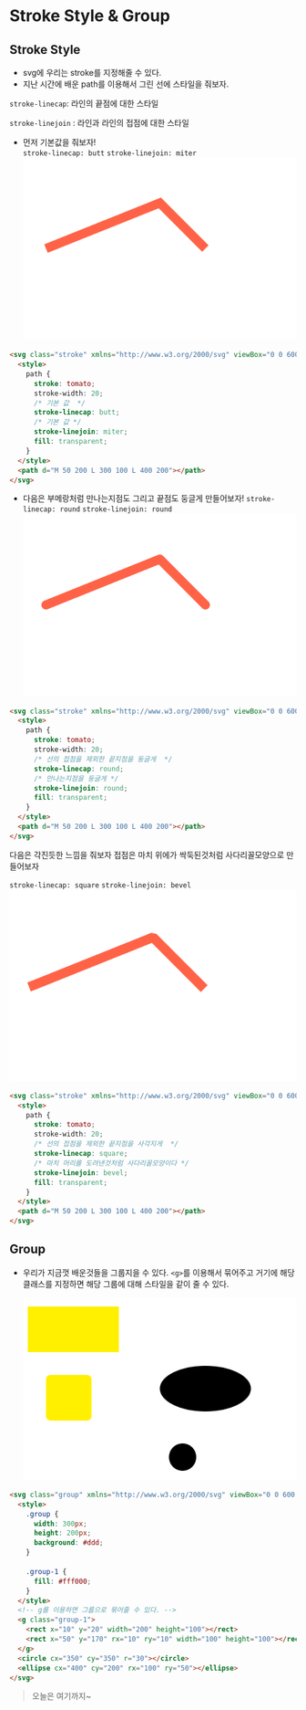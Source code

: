 # Stroke Style & Group

## Stroke Style

- svg에 우리는 stroke를 지정해줄 수 있다.
- 지난 시간에 배운 path를 이용해서 그린 선에 스타일을 줘보자.

`stroke-linecap`: 라인의 끝점에 대한 스타일

`stroke-linejoin` : 라인과 라인의 접점에 대한 스타일

- 먼저 기본값을 줘보자! <br />
  `stroke-linecap: butt`
  `stroke-linejoin: miter`
  ![123](stroke1.svg)

```html
<svg class="stroke" xmlns="http://www.w3.org/2000/svg" viewBox="0 0 600 400" width="300" height="200" style="background-color: #ddd">
  <style>
    path {
      stroke: tomato;
      stroke-width: 20;
      /* 기본 값  */
      stroke-linecap: butt;
      /* 기본 값 */
      stroke-linejoin: miter;
      fill: transparent;
    }
  </style>
  <path d="M 50 200 L 300 100 L 400 200"></path>
</svg>
```

- 다음은 부메랑처럼 만나는지점도 그리고 끝점도 둥글게 만들어보자!
  `stroke-linecap: round`
  `stroke-linejoin: round`
  ![](round-stroke.svg)

```html
<svg class="stroke" xmlns="http://www.w3.org/2000/svg" viewBox="0 0 600 400" width="300" height="200" style="background-color: #ddd">
  <style>
    path {
      stroke: tomato;
      stroke-width: 20;
      /* 선의 접점을 제외한 끝지점을 둥글게  */
      stroke-linecap: round;
      /* 만나는지점을 둥글게 */
      stroke-linejoin: round;
      fill: transparent;
    }
  </style>
  <path d="M 50 200 L 300 100 L 400 200"></path>
</svg>
```

다음은 각진듯한 느낌을 줘보자 접점은 마치 위에가 싹둑된것처럼 사다리꼴모양으로 만들어보자

`stroke-linecap: square`
`stroke-linejoin: bevel`
![](square-stroke.svg)

```html
<svg class="stroke" xmlns="http://www.w3.org/2000/svg" viewBox="0 0 600 400" width="300" height="200" style="background-color: #ddd">
  <style>
    path {
      stroke: tomato;
      stroke-width: 20;
      /* 선의 접점을 제외한 끝지점을 사각지게  */
      stroke-linecap: square;
      /* 마치 머리를 도려낸것처럼 사다리꼴모양이다 */
      stroke-linejoin: bevel;
      fill: transparent;
    }
  </style>
  <path d="M 50 200 L 300 100 L 400 200"></path>
</svg>
```

## Group

- 우리가 지금껏 배운것들을 그룹지을 수 있다. `<g>`를 이용해서 묶어주고 거기에 해당클래스를 지정하면 해당 그룹에 대해 스타일을 같이 줄 수 있다.<br />

  ![](group.svg)

```html
<svg class="group" xmlns="http://www.w3.org/2000/svg" viewBox="0 0 600 400" width="300" height="200" style="background-color: #ddd">
  <style>
    .group {
      width: 300px;
      height: 200px;
      background: #ddd;
    }

    .group-1 {
      fill: #fff000;
    }
  </style>
  <!-- g를 이용하면 그룹으로 묶어줄 수 있다. -->
  <g class="group-1">
    <rect x="10" y="20" width="200" height="100"></rect>
    <rect x="50" y="170" rx="10" ry="10" width="100" height="100"></rect>
  </g>
  <circle cx="350" cy="350" r="30"></circle>
  <ellipse cx="400" cy="200" rx="100" ry="50"></ellipse>
</svg>
```

> 오늘은 여기까지~
